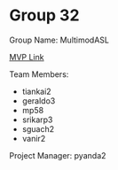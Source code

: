 # Group 32
Group Name: MultimodASL

[MVP Link](https://docs.google.com/document/d/1Odkg_HaW8xWkxFdlWFanyABWQbBNVIw97vap5pxlj6o/edit?usp=sharing)

Team Members: 
- tiankai2
- geraldo3
- mp58
- srikarp3
- sguach2
- vanir2

Project Manager: pyanda2

